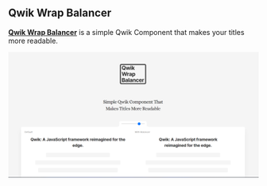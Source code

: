 ## Qwik Wrap Balancer

[**Qwik Wrap Balancer**](https://github.com/harshmangalam/qwik-wrap-balancer) is a simple Qwik Component that makes your titles more readable.

![](.github/demo.png)